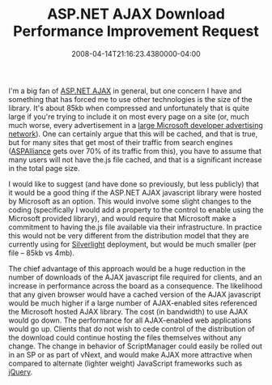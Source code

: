 ﻿---
title: ASP.NET AJAX Download Performance Improvement Request
date: "2008-04-14T21:16:23.4380000-04:00"
description: I'm a big fan of ASP.NET AJAX in general, but one concern I have
featuredImage: img/asp-net-ajax-download-performance-improvement-request-featured.png
---

I'm a big fan of [ASP.NET AJAX](http://asp.net/ajax) in general, but one concern I have and something that has forced me to use other technologies is the size of the library. It's about 85kb when compressed and unfortunately that is quite large if you're trying to include it on most every page on a site (or, much much worse, every advertisement in a [large Microsoft developer advertising network](http://lakequincy.com/)). One can certainly argue that this will be cached, and that is true, but for many sites that get most of their traffic from search engines ([ASPAlliance](http://aspalliance.com/) gets over 70% of its traffic from this), you have to assume that many users will not have the.js file cached, and that is a significant increase in the total page size.

I would like to suggest (and have done so previously, but less publicly) that it would be a good thing if the ASP.NET AJAX javascript library were hosted by Microsoft as an option. This would involve some slight changes to the coding (specifically I would add a property to the <ScriptManager> control to enable using the Microsoft provided library), and would require that Microsoft make a commitment to having the.js file available via their infrastructure. In practice this would not be very different from the distribution model that they are currently using for [Silverlight](http://silverlight.net/) deployment, but would be much smaller (per file – 85kb vs 4mb).

The chief advantage of this approach would be a huge reduction in the number of downloads of the AJAX javascript file required for clients, and an increase in performance across the board as a consequence. The likelihood that any given browser would have a cached version of the AJAX javascript would be much higher if a large number of AJAX-enabled sites referenced the Microsoft hosted AJAX library. The cost (in bandwidth) to use AJAX would go down. The performance for all AJAX-enabled web applications would go up. Clients that do not wish to cede control of the distribution of the download could continue hosting the files themselves without any change. The change in behavior of ScriptManager could easily be rolled out in an SP or as part of vNext, and would make AJAX more attractive when compared to alternate (lighter weight) JavaScript frameworks such as [jQuery](http://jquery.com/).

